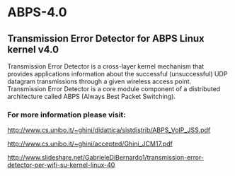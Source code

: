 # ABPS-4.0
## Transmission Error Detector for ABPS Linux kernel v4.0

Transmission Error Detector is a cross-layer kernel mechanism that provides applications information about the successful (unsuccessful) UDP datagram transmissions through a given wireless access point.
Transmission Error Detector is a core module component of a distributed architecture called ABPS (Always Best Packet Switching).




### For more information please visit:

http://www.cs.unibo.it/~ghini/didattica/sistdistrib/ABPS_VoIP_JSS.pdf

http://www.cs.unibo.it/~ghini/accepted/Ghini_JCM17.pdf

http://www.slideshare.net/GabrieleDiBernardo1/transmission-error-detector-per-wifi-su-kernel-linux-40
